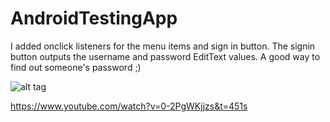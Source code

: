 # AndroidTestingApp

I added onclick listeners for the menu items and sign in button. The signin button outputs the username and password EditText values. A good way to find out someone's password ;)

![alt tag](file:///C:/Users/jon.almazan/Pictures/androidemu.png)

https://www.youtube.com/watch?v=0-2PgWKjjzs&t=451s

